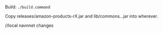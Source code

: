 Build: `./build.command`

Copy releases/amazon-products-rX.jar and lib/commons...jar into wherever.


//local navnnet changes
